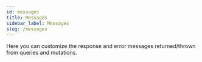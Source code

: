 ```yaml
---
id: messages
title: Messages
sidebar_label: Messages
slug: /messages
---
```


Here you can customize the response and error messages returned/thrown from queries and mutations.
